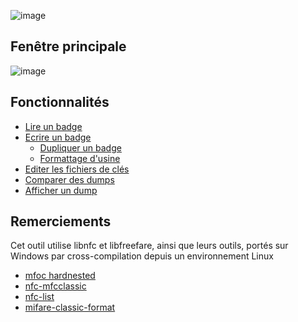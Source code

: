 
![image](https://user-images.githubusercontent.com/3501675/73281041-acc80400-41ef-11ea-85da-819ec52c21fd.png)

## Fenêtre principale

![image](https://user-images.githubusercontent.com/3501675/73309783-3f35cb00-4223-11ea-9df6-73375f301b28.png)

## Fonctionnalités

- [Lire un badge](https://github.com/xavave/MifareWindowsTool/wiki/Read-Tag-fr-FR)
- [Ecrire un badge](https://github.com/xavave/MifareWindowsTool/wiki/Write-Tag-fr-FR)
  - <a href="https://github.com/xavave/Mifare-Windows-Tool/wiki/Write-Tag-fr-FR#user-content-clone-tag">Dupliquer un badge</a>
  - <a href="https://github.com/xavave/Mifare-Windows-Tool/wiki/Write-Tag-fr-FR">Formattage d'usine</a>
- [Editer les fichiers de clés](https://github.com/xavave/MifareWindowsTool/wiki/Edit-Key-Files-fr-FR)
- [Comparer des dumps](https://github.com/xavave/MifareWindowsTool/wiki/Compare-Dumps-fr-FR)
- [Afficher un dump](https://github.com/xavave/MifareWindowsTool/wiki/Show-Dump-fr-FR)

## Remerciements

Cet outil utilise libnfc et libfreefare, ainsi que leurs outils, portés sur Windows par cross-compilation depuis un environnement Linux

- <a href="https://github.com/vk496/mfoc/tree/hardnested" target="_blank">mfoc hardnested</a>
- <a href="http://nfc-tools.org/index.php/Libnfc:nfc-mfclassic" target="_blank">nfc-mfcclassic</a>
- <a href="http://nfc-tools.org/index.php/Libnfc:nfc-list" target="_blank">nfc-list
- <a href="http://nfc-tools.org/index.php/Libfreefare" target="_blank">mifare-classic-format</a>